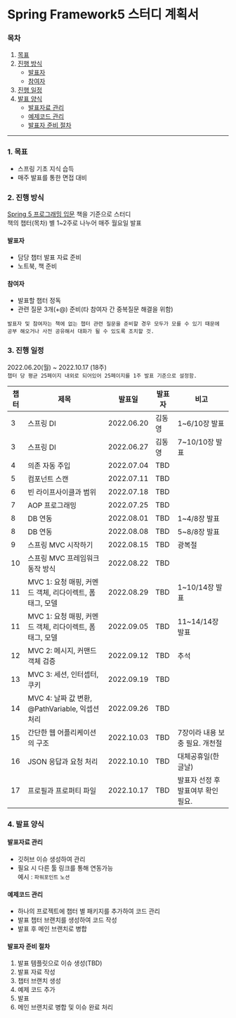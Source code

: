# Spring Framework5 스터디 계획서
### 목차
1. [목표](#1-목표)
2. [진행 방식](#2-진행-방식)
   * [발표자](#발표자)
   * [참여자](#참여자)
3. [진행 일정](#3-진행-일정)
4. [발표 양식](#4-발표-양식)
   * [발표자료 관리](#발표자료-관리)
   * [예제코드 관리](#예제코드-관리)
   * [발표자 준비 절차](#발표자-준비-절차)
---

### 1. 목표
- 스프링 기초 지식 습득
- 매주 발표를 통한 면접 대비

### 2. 진행 방식
[Spring 5 프로그래밍 입문](http://www.yes24.com/Product/Goods/62268795) 책을 기준으로 스터디   
책의 챕터(목차) 별 1~2주로 나누어 매주 월요일 발표

#### 발표자
  + 담당 챕터 발표 자료 준비
  + 노트북, 책 준비

#### 참여자
  + 발표할 챕터 정독
  + 관련 질문 3개(+@) 준비(타 참여자 간 중복질문 해결을 위함)
  ```
  발표자 및 참여자는 책에 없는 챕터 관련 질문을 준비할 경우 모두가 모를 수 있기 때문에 
  공부 해오거나 사전 공유해서 대화가 될 수 있도록 조치할 것.
  ```

### 3. 진행 일정
2022.06.20(월) ~ 2022.10.17 (18주)   
`챕터 당 평균 25페이지 내외로 되어있어 25페이지를 1주 발표 기준으로 설정함.`

|챕터|제목|발표일|발표자|비고|
|-|-|-|-|-|
|3|스프링 DI|2022.06.20|김동영|1~6/10장 발표|
|3|스프링 DI|2022.06.27|김동영|7~10/10장 발표|
|4|의존 자동 주입|2022.07.04|TBD||
|5|컴포넌트 스캔|2022.07.11|TBD||
|6|빈 라이프사이클과 범위|2022.07.18|TBD||
|7|AOP 프로그래밍|2022.07.25|TBD||
|8|DB 연동|2022.08.01|TBD|1~4/8장 발표|
|8|DB 연동|2022.08.08|TBD|5~8/8장 발표|
|9|스프링 MVC 시작하기|2022.08.15|TBD|광복절|
|10|스프링 MVC 프레임워크 동작 방식|2022.08.22|TBD||
|11|MVC 1: 요청 매핑, 커멘드 객체, 리다이렉트, 폼 태그, 모델|2022.08.29|TBD|1~10/14장 발표|
|11|MVC 1: 요청 매핑, 커멘드 객체, 리다이렉트, 폼 태그, 모델|2022.09.05|TBD|11~14/14장 발표|
|12|MVC 2: 메시지, 커맨드 객체 검증|2022.09.12|TBD|추석|
|13|MVC 3: 세션, 인터셉터, 쿠키|2022.09.19|TBD||
|14|MVC 4: 날짜 값 변환, @PathVariable, 익셉션 처리|2022.09.26|TBD||
|15|간단한 웹 어플리케이션의 구조|2022.10.03|TBD|7장이라 내용 보충 필요. 개천절|
|16|JSON 응답과 요청 처리|2022.10.10|TBD|대체공휴일(한글날)|
|17|프로필과 프로퍼티 파일|2022.10.17|TBD|발표자 선정 후 발표여부 확인 필요.|

### 4. 발표 양식
#### 발표자료 관리
* 깃허브 이슈 생성하여 관리
* 필요 시 다른 툴 링크를 통해 연동가능   
  예시 : `파워포인트` `노션`

#### 예제코드 관리
* 하나의 프로젝트에 챕터 별 패키지를 추가하여 코드 관리
* 발표 챕터 브랜치를 생성하여 코드 작성
* 발표 후 메인 브랜치로 병합

#### 발표자 준비 절차
  1. 발표 템플릿으로 이슈 생성(TBD)
  2. 발표 자료 작성
  3. 챕터 브랜치 생성
  4. 예제 코드 추가
  5. 발표
  6. 메인 브랜치로 병합 및 이슈 완료 처리
